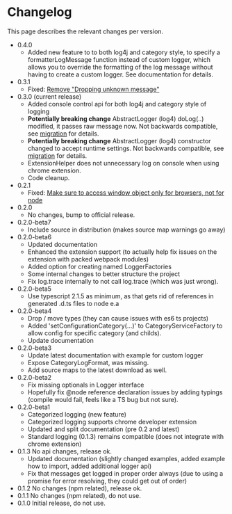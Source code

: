 # Changelog

This page describes the relevant changes per version.

* 0.4.0
  * Added new feature to to both log4j and category style, to specify a formatterLogMessage function instead of custom logger, which allows you to override the formatting of the log message without having to create a custom logger. See documentation for details.
* 0.3.1
  * Fixed: [Remove "Dropping unknown message"](https://github.com/mreuvers/typescript-logging/issues/8)
* 0.3.0 (current release)
  * Added console control api for both log4j and category style of logging
  * **Potentially breaking change** AbstractLogger (log4) doLog(..) modified, it passes raw message now. Not backwards compatible, see [migration](migration.md) for details.
  * **Potentially breaking change** AbstractLogger (log4) constructor changed to accept runtime settings. Not backwards compatible, see [migration](migration.md) for details.
  * ExtensionHelper does not unnecessary log on console when using chrome extension.
  * Code cleanup.
* 0.2.1
  * Fixed: [Make sure to access window object only for browsers, not for node](https://github.com/mreuvers/typescript-logging/issues/3)
* 0.2.0
  * No changes, bump to official release.
* 0.2.0-beta7
  * Include source in distribution (makes source map warnings go away)
* 0.2.0-beta6
  * Updated documentation
  * Enhanced the extension support (to actually help fix issues on the extension with packed webpack modules)
  * Added option for creating named LoggerFactories
  * Some internal changes to better structure the project
  * Fix log.trace internally to not call log.trace (which was just wrong).
* 0.2.0-beta5
  * Use typescript 2.1.5 as minimum, as that gets rid of references in generated .d.ts files to node e.a
* 0.2.0-beta4
  * Drop / move types (they can cause issues with es6 ts projects)
  * Added 'setConfigurationCategory(...)' to CategoryServiceFactory to allow config for specific category (and childs).
  * Update documentation
* 0.2.0-beta3
  * Update latest documentation with example for custom logger
  * Expose CategoryLogFormat, was missing.
  * Add source maps to the latest download as well.
* 0.2.0-beta2
  * Fix missing optionals in Logger interface
  * Hopefully fix @node reference declaration issues by adding typings (compile would fail, feels like a TS bug but not sure).
* 0.2.0-beta1
  * Categorized logging (new feature)
  * Categorized logging supports chrome developer extension
  * Updated and split documentation (pre 0.2 and latest)
  * Standard logging (0.1.3) remains compatible (does not integrate with chrome extension)
* 0.1.3 No api changes, release ok.
  * Updated documentation (slightly changed examples, added example how to import, added additional logger api)
  * Fix that messages get logged in proper order always (due to using a promise for error resolving, they could get out of order)
* 0.1.2 No changes (npm related), release ok.
* 0.1.1 No changes (npm related), do not use.
* 0.1.0 Initial release, do not use.